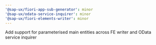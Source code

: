 ```yaml
---
'@sap-ux/fiori-app-sub-generator': minor
'@sap-ux/odata-service-inquirer': minor
'@sap-ux/fiori-elements-writer': minor
---
```


Add support for parameterised main entities across FE writer and OData service inquirer
